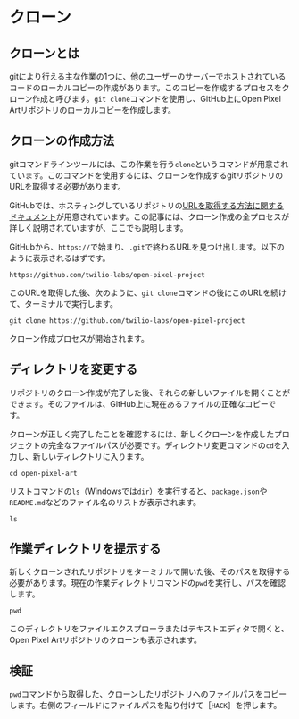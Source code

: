 # クローン

## クローンとは

gitにより行える主な作業の1つに、他のユーザーのサーバーでホストされているコードのローカルコピーの作成があります。このコピーを作成するプロセスをクローン作成と呼びます。`git clone`コマンドを使用し、GitHub上にOpen Pixel Artリポジトリのローカルコピーを作成します。

## クローンの作成方法

gitコマンドラインツールには、この作業を行う`clone`というコマンドが用意されています。このコマンドを使用するには、クローンを作成するgitリポジトリのURLを取得する必要があります。

GitHubでは、ホスティングしているリポジトリの[URLを取得する方法に関するドキュメント](https://help.github.com/en/articles/cloning-a-repository)が用意されています。この記事には、クローン作成の全プロセスが詳しく説明されていますが、ここでも説明します。

GitHubから、`https://`で始まり、`.git`で終わるURLを見つけ出します。以下のように表示されるはずです。

```
https://github.com/twilio-labs/open-pixel-project
```

このURLを取得した後、次のように、`git clone`コマンドの後にこのURLを続けて、ターミナルで実行します。

```
git clone https://github.com/twilio-labs/open-pixel-project
```

クローン作成プロセスが開始されます。

## ディレクトリを変更する

リポジトリのクローン作成が完了した後、それらの新しいファイルを開くことができます。そのファイルは、GitHub上に現在あるファイルの正確なコピーです。

クローンが正しく完了したことを確認するには、新しくクローンを作成したプロジェクトの完全なファイルパスが必要です。ディレクトリ変更コマンドの`cd`を入力し、新しいディレクトリに入ります。

```
cd open-pixel-art
```

リストコマンドの`ls`（Windowsでは`dir`）を実行すると、`package.json`や`README.md`などのファイル名のリストが表示されます。

```
ls
```

## 作業ディレクトリを提示する

新しくクローンされたリポジトリをターミナルで開いた後、そのパスを取得する必要があります。現在の作業ディレクトリコマンドの`pwd`を実行し、パスを確認します。

```
pwd
```

このディレクトリをファイルエクスプローラまたはテキストエディタで開くと、Open Pixel Artリポジトリのクローンも表示されます。

## 検証

`pwd`コマンドから取得した、クローンしたリポジトリへのファイルパスをコピーします。右側のフィールドにファイルパスを貼り付けて［`HACK`］を押します。
